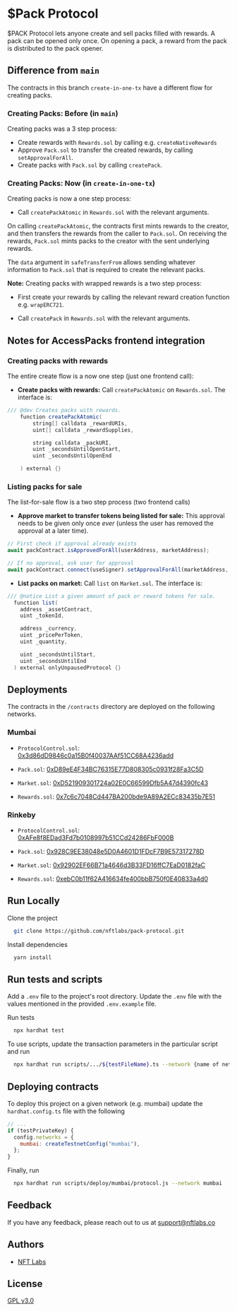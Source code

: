 # $Pack Protocol

$PACK Protocol lets anyone create and sell packs filled with rewards. A pack can be opened only once. On opening a pack, a reward 
from the pack is distributed to the pack opener.

## Difference from `main`
The contracts in this branch `create-in-one-tx` have a different flow for creating packs.

### Creating Packs: Before (in `main`)
Creating packs was a 3 step process:
- Create rewards with `Rewards.sol` by calling e.g. `createNativeRewards`
- Approve `Pack.sol` to transfer the created rewards, by calling `setApprovalForAll`.
- Create packs with `Pack.sol` by calling `createPack`.

### Creating Packs: Now (in `create-in-one-tx`)
Creating packs is now a one step process:
- Call `createPackAtomic` in `Rewards.sol` with the relevant arguments.

On calling `createPackAtomic`, the contracts first mints rewards to the creator, and then transfers the rewards from the caller to `Pack.sol`. On receiving the rewards, `Pack.sol` mints packs to the creator with the sent underlying rewards.

The `data` argument in `safeTransferFrom` allows sending whatever information to `Pack.sol` that is required to create the relevant packs.

**Note:** Creating packs with wrapped rewards is a two step process:
- First create your rewards by calling the relevant reward creation function e.g. `wrapERC721`.

- Call `createPack` in `Rewards.sol` with the relevant arguments.

## Notes for AccessPacks frontend integration

### Creating packs with rewards

The entire create flow is a now one step (just one frontend call):
- **Create packs with rewards:** Call `createPackAtomic` on `Rewards.sol`. The interface is:

```java
/// @dev Creates packs with rewards.
	function createPackAtomic(
		string[] calldata _rewardURIs,
		uint[] calldata _rewardSupplies,

		string calldata _packURI,
		uint _secondsUntilOpenStart,
        uint _secondsUntilOpenEnd

	) external {}
```

### Listing packs for sale

The list-for-sale flow is a two step process (two frontend calls)
- **Approve market to transfer tokens being listed for sale:** This approval needs to be given only once *ever* (unless the user has removed the approval at a later time).

```javascript
// First check if approval already exists
await packContract.isApprovedForAll(userAddress, marketAddress);

// If no approval, ask user for approval
await packContract.connect(useSigner).setApprovalForAll(marketAddress, true)
```

- **List packs on market:** Call `list` on `Market.sol`. The interface is:

```java
/// @notice List a given amount of pack or reward tokens for sale.
  function list(
    address _assetContract, 
    uint _tokenId,

    address _currency,
    uint _pricePerToken,
    uint _quantity,

    uint _secondsUntilStart,
    uint _secondsUntilEnd
  ) external onlyUnpausedProtocol {}
```
## Deployments
The contracts in the `/contracts` directory are deployed on the following networks.

### Mumbai
- `ProtocolControl.sol`: [0x3d86dD9846c0a15B0f40037AAf51CC68A4236add](https://mumbai.polygonscan.com/address/0x3d86dD9846c0a15B0f40037AAf51CC68A4236add#code)

- `Pack.sol`: [0xD89eE4F34BC76315E77D808305c0931f28Fa3C5D](https://mumbai.polygonscan.com/address/0xD89eE4F34BC76315E77D808305c0931f28Fa3C5D#code)

- `Market.sol`: [0xD521909301724a02E0C66599Dfb5A47d4390fc43](https://mumbai.polygonscan.com/address/0xD521909301724a02E0C66599Dfb5A47d4390fc43#code)

- `Rewards.sol`: [0x7c6c7048Cd447BA200bde9A89A2ECc83435b7E51](https://mumbai.polygonscan.com/address/0x7c6c7048Cd447BA200bde9A89A2ECc83435b7E51#code)

### Rinkeby

- `ProtocolControl.sol`: [0xAFe8f8EDad3Fd7b0108997b51CCd24286FbF000B](https://rinkeby.etherscan.io/address/0xAFe8f8EDad3Fd7b0108997b51CCd24286FbF000B#code)

- `Pack.sol`: [0x928C9EE38048e5D0A4601D1FDcF7B9E57317278D](https://rinkeby.etherscan.io/address/0x928C9EE38048e5D0A4601D1FDcF7B9E57317278D#code)

- `Market.sol`: [0x92902EF66B71a4646d3B33FD16ffC7EaD0182faC](https://rinkeby.etherscan.io/address/0x92902EF66B71a4646d3B33FD16ffC7EaD0182faC#code)

- `Rewards.sol`: [0xebC0b11f62A416634fe400bbB750f0E40833a4d0](https://rinkeby.etherscan.io/address/0xebC0b11f62A416634fe400bbB750f0E40833a4d0#code)

## Run Locally

Clone the project

```bash
  git clone https://github.com/nftlabs/pack-protocol.git
```

Install dependencies

```bash
  yarn install
```

## Run tests and scripts

Add a `.env` file to the project's root directory. Update the `.env` file with the values mentioned in the provided `.env.example` file.

Run tests

```bash
  npx hardhat test
```

To use scripts, update the transaction parameters in the particular script and run

```bash
  npx hardhat run scripts/.../${testFileName}.ts --network {name of network}
```
  
## Deploying contracts

To deploy this project on a given network (e.g. mumbai) update the `hardhat.config.ts` file with the following

```javascript
// ...
if (testPrivateKey) {
  config.networks = {
    mumbai: createTestnetConfig("mumbai"),
  };
}
```

Finally, run 

```bash
  npx hardhat run scripts/deploy/mumbai/protocol.js --network mumbai
```
  
## Feedback

If you have any feedback, please reach out to us at support@nftlabs.co

## Authors

- [NFT Labs](https://github.com/nftlabs)

  
## License

[GPL v3.0](https://choosealicense.com/licenses/gpl-3.0/)